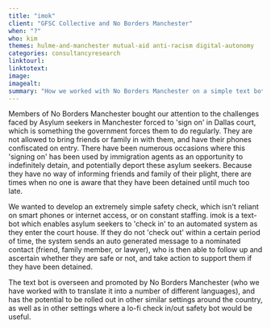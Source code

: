 ```yaml
---
title: "imok"
client: "GFSC Collective and No Borders Manchester"
when: "?"
who: kim
themes: hulme-and-manchester mutual-aid anti-racism digital-autonomy
categories: consultancyresearch
linktourl:
linktotext:
image:
imagealt:
summary: "How we worked with No Borders Manchester on a simple text bot to support and protect Asylum seekers who are forced to 'sign on'."
---
```


Members of No Borders Manchester bought our attention to the challenges faced by Asylum seekers in Manchester forced to 'sign on' in Dallas court, which is something the government forces them to do regularly. They are not allowed to bring friends or family in with them, and have their phones confiscated on entry. There have been numerous occasions where this 'signing on' has been used by immigration agents as an opportunity to indefinitely detain, and potentially deport these asylum seekers. Because they have no way of informing friends and family of their plight, there are times when no one is aware that they have been detained until much too late.

We wanted to develop an extremely simple safety check, which isn't reliant on smart phones or internet access, or on constant staffing. imok is a text-bot which enables asylum seekers to 'check in' to an automated system as they enter the court house. If they do not 'check out' within a certain period of time, the system sends an auto generated message to a nominated contact (friend, family member, or lawyer), who is then able to follow up and ascertain whether they are safe or not, and take action to support them if they have been detained.

The text bot is overseen and promoted by No Borders Manchester (who we have worked with to translate it into a number of different languages), and has the potential to be rolled out in other similar settings around the country, as well as in other settings where a lo-fi check in/out safety bot would be useful. 